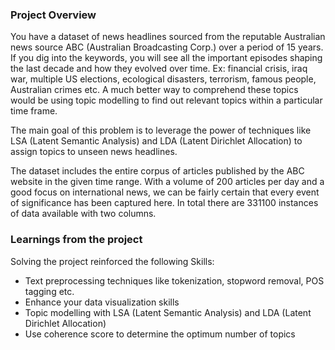 ### Project Overview

 You have a dataset of news headlines sourced from the reputable Australian news source ABC (Australian Broadcasting Corp.) over a period of 15 years. If you dig into the keywords, you will see all the important episodes shaping the last decade and how they evolved over time. Ex: financial crisis, iraq war, multiple US elections, ecological disasters, terrorism, famous people, Australian crimes etc. A much better way to comprehend these topics would be using topic modelling to find out relevant topics within a particular time frame.

The main goal of this problem is to leverage the power of techniques like LSA (Latent Semantic Analysis) and LDA (Latent Dirichlet Allocation) to assign topics to unseen news headlines.

The dataset includes the entire corpus of articles published by the ABC website in the given time range. With a volume of 200 articles per day and a good focus on international news, we can be fairly certain that every event of significance has been captured here. In total there are 331100 instances of data available with two columns.


### Learnings from the project

 Solving the project reinforced the following Skills:

- Text preprocessing techniques like tokenization, stopword removal, POS tagging etc.
- Enhance your data visualization skills
- Topic modelling with LSA (Latent Semantic Analysis) and LDA (Latent Dirichlet Allocation)
- Use coherence score to determine the optimum number of topics


